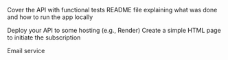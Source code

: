 Cover the API with functional tests
README file explaining what was done and how to run the app locally

Deploy your API to some hosting (e.g., Render)
Create a simple HTML page to initiate the subscription

Email service
